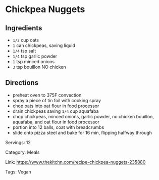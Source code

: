 # Chickpea Nuggets

## Ingredients

- `1/2` cup oats
- `1` can chickpeas, saving liquid
- `1/4` tsp salt
- `1/4` tsp garlic powder
- `1` tsp minced onions
- `3` tsp bouillon NO chicken

## Directions

- preheat oven to 375F convection
- spray a piece of tin foil with cooking spray
- chop oats into oat flour in food processor
- drain chickpeas saving `1/4` cup aquafaba
- chop chickpeas, minced onions, garlic powder, no chicken bouillon, aquafaba, and oat flour in food processor
- portion into 12 balls, coat with breadcrumbs
- slide onto pizza steel and bake for 16 min, flipping halfway through

Servings: 12

Category: Meals

Link: https://www.thekitchn.com/recipe-chickpea-nuggets-235880

Tags: Vegan

